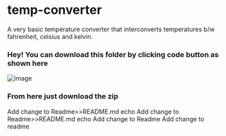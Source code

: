 # temp-converter
A very basic temperature converter that interconverts temperatures b/w fahrenheit, celsius and kelvin.

### Hey! You can download this folder by clicking code button as shown here

![image](https://github.com/user-attachments/assets/f488fab2-ff83-479e-a8d1-f67910b50df1)

### From here just download the zip
Add change to Readme>>README.md
echo Add change to Readme>>README.md
echo Add change to Readme
Add change to readme
